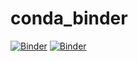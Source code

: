 # conda_binder

[![Binder](https://mybinder.org/badge_logo.svg)](https://mybinder.org/v2/gh/hsinlun0415/conda_binder.git/HEAD)
[![Binder](https://mybinder.org/badge_logo.svg)](https://mybinder.org/v2/gh/hsinlun0415/conda_binder.git/HEAD)
